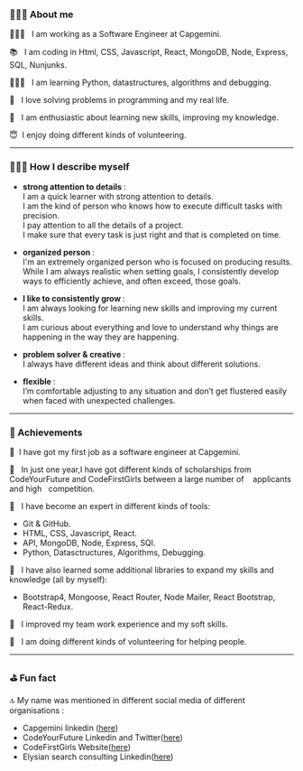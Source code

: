 ### 🕵🏻‍♀️   About me 


👩🏼‍💻 &nbsp;&nbsp;I am working as a Software Engineer at Capgemini. 

📚 &nbsp;&nbsp;I am coding in Html, CSS, Javascript, React, MongoDB, Node, Express, SQL, Nunjunks.

👩🏼‍🎓 &nbsp;&nbsp;I am learning Python, datastructures, algorithms and debugging.

🐛 &nbsp;&nbsp;I love solving problems in programming and my real life.

🥰 &nbsp;&nbsp;I am enthusiastic about learning new skills, improving my knowledge.

😇&nbsp;&nbsp;I enjoy doing different kinds of volunteering.


<hr>

### 👩🏼‍💻  How I describe myself 

- <strong> strong attention to details </strong>: <br>
     I am a quick learner with strong attention to details.<br>
     I am the kind of person who knows how to execute difficult tasks with  precision.<br> 
     I pay attention to all the details of a project.<br> 
     I make sure that every task is just right and that is completed on time.<br>
     
- <strong> organized person </strong>: <br>
     I'm an extremely organized person who is focused on producing results.<br>
     While I am always realistic when setting goals, I consistently develop ways to efficiently achieve, and often exceed, those goals.

- <strong> I like to consistently grow </strong>: <br>
     I am always looking for learning new skills and improving my current skills.<br>
     I am curious about everything and love to understand why things are happening in the way they are happening.

- <strong> problem solver & creative </strong>: <br>
    I always have different ideas and think about different solutions.  
 
- <strong> flexible </strong> : <br>
   I’m comfortable adjusting to any situation and don’t get flustered easily when faced with unexpected challenges. 
   
<hr>
        
### 🏅 Achievements       

 🥇&nbsp;&nbsp;I have got my first job as a software engineer at Capgemini.

 🥇&nbsp;&nbsp; In just one year,I have got different kinds of scholarships from CodeYourFuture and CodeFirstGirls between a large number of &nbsp;&nbsp; applicants and high &nbsp; competition.

🥇&nbsp;&nbsp; I have become an expert in different kinds of tools:
 - Git & GitHub.
 - HTML, CSS, Javascript, React.
 - API, MongoDB, Node, Express, SQl.
 - Python, Datasctructures, Algorithms, Debugging.
 
🏅&nbsp;&nbsp; I have also learned some additional libraries to expand my skills and knowledge (all by myself):
 
 - Bootstrap4, Mongoose, React Router, Node Mailer, React Bootstrap, React-Redux.

🥇&nbsp;&nbsp; I improved my team work experience and my soft skills.

🥇&nbsp;&nbsp; I am doing different kinds of volunteering for helping people.

<hr>

### ⛳️ Fun fact

   🔝 My name was mentioned in different social media of different organisations :  
   - Capgemini linkedin ([here](https://www.linkedin.com/posts/capgemini_techforgood-codeyourfuture-diversityintech-activity-6772203530703925248-hmhW)) 
   - CodeYourFuture Linkedin and Twitter([here](https://www.linkedin.com/posts/codeyourfuture_techforgood-codeyourfuture-diversityintech-activity-6769592600379834368-oIn1))
   - CodeFirstGirls Website([here](https://codefirstgirls.org.uk/courses/))
   - Elysian search consulting Linkedin([here](https://www.linkedin.com/posts/elysian-search-consulting_techforgood-codeyourfuture-diversityintech-activity-6774044513368322048-3SPc))

<!--
**ellietms/ellietms** is a ✨ _special_ ✨ repository because its `README.md` (this file) appears on your GitHub profile.

Here are some ideas to get you started:

- 🔭 I’m currently working on ...
- 🌱 I’m currently learning ...
- 👯 I’m looking to collaborate on ...
- 🤔 I’m looking for help with ...
- 💬 Ask me about ...
- 📫 How to reach me: ...
- 😄 Pronouns: ...
- ⚡ Fun fact: ...
-->
